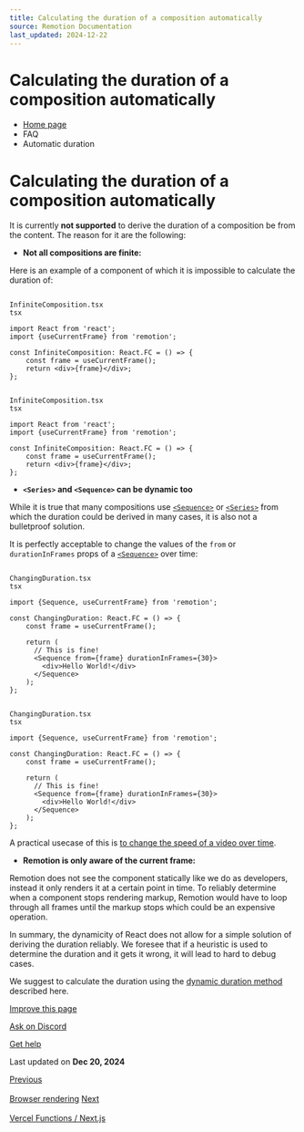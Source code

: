```yaml
---
title: Calculating the duration of a composition automatically
source: Remotion Documentation
last_updated: 2024-12-22
---
```


# Calculating the duration of a composition automatically

- [Home page](/)
- FAQ
- Automatic duration

# Calculating the duration of a composition automatically

It is currently **not supported** to derive the duration of a composition be from the content. The reason for it are the following:

- **Not all compositions are finite:**

Here is an example of a component of which it is impossible to calculate the duration of:



```

InfiniteComposition.tsx
tsx

import React from 'react';
import {useCurrentFrame} from 'remotion';

const InfiniteComposition: React.FC = () => {
    const frame = useCurrentFrame();
    return <div>{frame}</div>;
};
```


```

InfiniteComposition.tsx
tsx

import React from 'react';
import {useCurrentFrame} from 'remotion';

const InfiniteComposition: React.FC = () => {
    const frame = useCurrentFrame();
    return <div>{frame}</div>;
};
```

- **`<Series>` and `<Sequence>` can be dynamic too**

While it is true that many compositions use [`<Sequence>`](/docs/sequence) or [`<Series>`](/docs/series) from which the duration could be derived in many cases, it is also not a bulletproof solution.

It is perfectly acceptable to change the values of the `from` or `durationInFrames` props of a [`<Sequence>`](/docs/sequence) over time:



```

ChangingDuration.tsx
tsx

import {Sequence, useCurrentFrame} from 'remotion';

const ChangingDuration: React.FC = () => {
    const frame = useCurrentFrame();

    return (
      // This is fine!
      <Sequence from={frame} durationInFrames={30}>
        <div>Hello World!</div>
      </Sequence>
    );
};
```


```

ChangingDuration.tsx
tsx

import {Sequence, useCurrentFrame} from 'remotion';

const ChangingDuration: React.FC = () => {
    const frame = useCurrentFrame();

    return (
      // This is fine!
      <Sequence from={frame} durationInFrames={30}>
        <div>Hello World!</div>
      </Sequence>
    );
};
```



A practical usecase of this is [to change the speed of a video over time](/docs/miscellaneous/snippets/accelerated-video).

- **Remotion is only aware of the current frame:**

Remotion does not see the component statically like we do as developers, instead it only renders it at a certain point in time. To reliably determine when a component stops rendering markup, Remotion would have to loop through all frames until the markup stops which could be an expensive operation.

In summary, the dynamicity of React does not allow for a simple solution of deriving the duration reliably. We foresee that if a heuristic is used to determine the duration and it gets it wrong, it will lead to hard to debug cases.

We suggest to calculate the duration using the [dynamic duration method](/docs/dynamic-metadata) described here.

[Improve this page](https://github.com/remotion-dev/remotion/edit/main/packages/docs/docs/miscellaneous/automatic-duration.mdx)

[Ask on Discord](https://remotion.dev/discord)

[Get help](/docs/get-help)

Last updated on **Dec 20, 2024**

[Previous\
\
Browser rendering](/docs/miscellaneous/render-in-browser) [Next\
\
Vercel Functions / Next.js](/docs/miscellaneous/vercel-functions)
